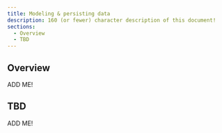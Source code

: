 ```yaml
---
title: Modeling & persisting data
description: 160 (or fewer) character description of this document!
sections:
  - Overview
  - TBD
---
```


## Overview

ADD ME!


## TBD

ADD ME!

